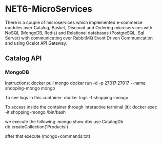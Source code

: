 # NET6-MicroServices
There is a couple of microservices which implemented e-commerce modules over Catalog, Basket, Discount and Ordering microservices with NoSQL (MongoDB, Redis) and Relational databases (PostgreSQL, Sql Server) with communicating over RabbitMQ Event Driven Communication and using Ocelot API Gateway.

## Catalog API
### MongoDB
Instructions:
docker pull mongo
docker run -d -p 27017:27017 --name shopping-mongo mongo

To see logs in this container:
docker logs -f shopping-mongo

To access inside the container through interactive terminal (it):
docker exec -it shopping-mongo /bin/bash

we execute the following:
mongo
show dbs
use CatalogDb
db.createCollection('Products')

after that execute (mongo+commands.txt)


